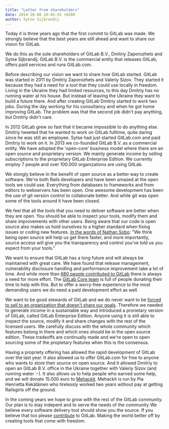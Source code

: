 ```yaml
---
title: "Letter from shareholders"
date: 2014-10-08 10:45:55 +0200
author: Sytse Sijbrandij
---
```


Today it is three years ago that the first commit to GitLab was made.
We strongly believe that the best years are still ahead and want to share our vision for GitLab.

We do this as the sole shareholders of GitLab B.V., Dmitriy Zaporozhets and Sytse Sijbrandij.
GitLab B.V. is the commercial entity that releases GitLab, offers paid services and runs GitLab.com.

Before describing our vision we want to share how GitLab started.
GitLab was started in 2011 by Dmitriy Zaporozhets and Valeriy Sizov.
They started it because they had a need for a tool that they could use locally in freedom.
Living in the Ukraine they had limited resources, to this day Dmitriy has no running water at his house.
But instead of leaving the Ukraine they want to build a future there.
And after creating GitLab Dmitriy started to work two jobs.
During the day working for his consultancy and when he got home improving GitLab.
The problem was that the second job didn't pay anything, but Dmitriy didn't care.

<!--more-->

In 2012 GitLab grew so fast that it became impossible to do anything else.
Dmitriy tweeted that he wanted to work on GitLab fulltime, quite daring since he was still an employee.
Sytse had just started GitLab.com and paid Dmitriy to work on it.
In 2013 we co-founded GitLab B.V. as a commercial entity.
We have adopted the 'open-core' business model where there are an open source and proprietary version.
We mainly generate income by selling subscriptions to the proprietary GitLab Enterprise Edition.
We currently employ 7 people and over 100.000 organizations are using GitLab.

We stongly believe in the benefit of open source as a better way to create software.
We're both Rails developers and have been amazed at the open tools we could use.
Everything from databases to frameworks and from editors to webservers has been open.
One awesome development has been the use of git version control to collaborate better.
And while git was open some of the tools around it have been closed.

We feel that all the tools that you need to deliver software are better when they are open.
You should be able to inspect your tools, modify them and share improvements with other users.
Being aware that our code is open source also makes us hold ourselves to a higher standard when fixing issues or coding new features.
[In the words of Nathan Sobo](http://blog.atom.io/2014/05/06/atom-is-now-open-source.html): "We think being open source will help us get there faster, and more importantly, source access will give you the transparency and control you've told us you expect from your tools."

We want to ensure that GitLab has a long future and will always be maintained with great care.
We have found that release management, vulnerability disclosure handling and performance improvement take a lot of time.
And while more than [680 people contributed to GitLab](http://contributors.gitlab.com/) there is always a need for more effort.
The [GitLab Core team](https://about.gitlab.com/core-team/) is full of people donating their time to help with this.
But to offer a worry-free experience to the most demanding users we do need a paid development effort as well.

We want to be good stewards of GitLab and we do never want to be [forced to sell to an organization that doesn't share our goals](http://en.wikipedia.org/wiki/Sun_acquisition_by_Oracle#MySQL_petition_and_forks).
Therefore we needed to generate income in a sustainable way and introduced a prorietary version of GitLab, called GitLab Enterprise Edition.
Anyone using it is still able to inspect the source, modify it and share changes with the rest of the licensed users.
We carefully discuss with the whole community which features belong in there and which ones should be in the open source edition.
These tradeoffs are continually made and we're open to open sourcing some of the propietary features when this is the consensus.

Having a propriety offering has allowed the rapid development of GitLab over the last year.
It also allowed us to offer GitLab.com for free to anyone who wants to store their source on open source.
And it allowed Dmitriy to open an GitLab B.V. office in the Ukraine together with Valeriy Sizov (and running water :-).
It also allows us to help people who earned some help, and we will donate 15.000 euro to [Mehackit](http://mehackit.org/).
Mehackit is run by Pia Henrietta Kekäläinen who tirelessly worked two years without pay at getting Railsgirls off the ground.

In the coming years we hope to grow with the rest of the GitLab community.
Our plan is to stay indepent and to serve the needs of the community
We believe every software delivery tool should show you the source.
If you believe that too please [contribute](https://gitlab.com/gitlab-org/gitlab-ce/blob/master/CONTRIBUTING.md) to GitLab.
Making the world better off by creating tools that come with freedom.
